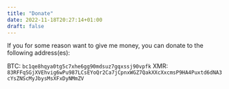 ```yaml
---
title: "Donate"
date: 2022-11-18T20:27:14+01:00
draft: false
---
```


If you for some reason want to give me money, you can donate to the following address(es):

BTC: `bc1qe8hqya0tg5c7xhe6gg90mdsuz7gqxssj90vpfk`
XMR: `83RFFqSGjXVEhvig6wPu987LCsEYoQr2Ca7jCpnxWGZ7QakXXcXxcmsP9HA4Puxtd6dNA3cYsZNScMyJbysMsXFxDyNMmZV`
